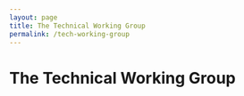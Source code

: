 ```yaml
---
layout: page
title: The Technical Working Group
permalink: /tech-working-group
---
```


# The Technical Working Group

